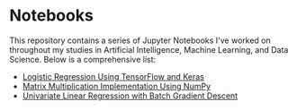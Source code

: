 # Notebooks

This repository contains a series of Jupyter Notebooks I've worked on throughout my studies in Artificial Intelligence, Machine Learning, and Data Science. Below is a comprehensive list:

* [Logistic Regression Using TensorFlow and Keras](https://github.com/csbanon/notebooks/blob/master/logistic-regression-using-tensorflow-and-keras.ipynb)
* [Matrix Multiplication Implementation Using NumPy](https://github.com/csbanon/notebooks/blob/master/matrix-multiplication-implementation-using-numpy.ipynb)
* [Univariate Linear Regression with Batch Gradient Descent](https://github.com/csbanon/notebooks/blob/master/univariate-linear-regression-with-batch-gradient-descent.ipynb)
